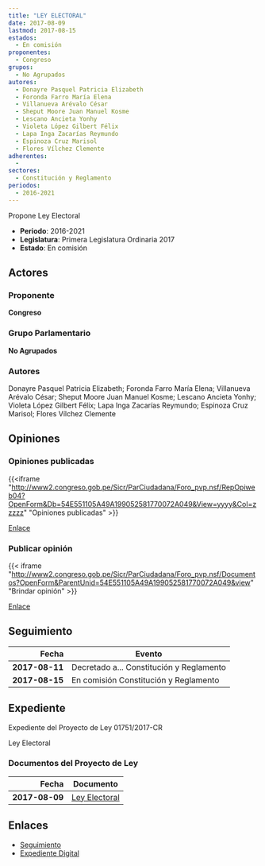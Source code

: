 ```yaml
---
title: "LEY ELECTORAL"
date: 2017-08-09
lastmod: 2017-08-15
estados: 
  - En comisión
proponentes: 
  - Congreso
grupos: 
  - No Agrupados
autores: 
  - Donayre Pasquel Patricia Elizabeth
  - Foronda Farro María Elena
  - Villanueva Arévalo César
  - Sheput Moore Juan Manuel Kosme
  - Lescano Ancieta Yonhy
  - Violeta López Gilbert Félix
  - Lapa Inga Zacarías Reymundo
  - Espinoza Cruz Marisol
  - Flores Vílchez Clemente
adherentes: 
  - 
sectores: 
  - Constitución y Reglamento
periodos: 
  - 2016-2021
---
```


Propone Ley Electoral

- **Periodo**: 2016-2021
- **Legislatura**: Primera Legislatura Ordinaria 2017
- **Estado**: En comisión

## Actores

### Proponente

**Congreso**

### Grupo Parlamentario

**No Agrupados**

### Autores

Donayre Pasquel Patricia Elizabeth; Foronda Farro María Elena; Villanueva Arévalo César; Sheput Moore Juan Manuel Kosme; Lescano Ancieta Yonhy; Violeta López Gilbert Félix; Lapa Inga Zacarías Reymundo; Espinoza Cruz Marisol; Flores Vílchez Clemente


## Opiniones

### Opiniones publicadas

{{<iframe "http://www2.congreso.gob.pe/Sicr/ParCiudadana/Foro_pvp.nsf/RepOpiweb04?OpenForm&Db=54E551105A49A199052581770072A049&View=yyyy&Col=zzzzz" "Opiniones publicadas" >}}

[Enlace](http://www2.congreso.gob.pe/Sicr/ParCiudadana/Foro_pvp.nsf/RepOpiweb04?OpenForm&Db=54E551105A49A199052581770072A049&View=yyyy&Col=zzzzz)
### Publicar opinión

{{< iframe "http://www2.congreso.gob.pe/Sicr/ParCiudadana/Foro_pvp.nsf/Documentos?OpenForm&ParentUnid=54E551105A49A199052581770072A049&view" "Brindar opinión" >}}

[Enlace](http://www2.congreso.gob.pe/Sicr/ParCiudadana/Foro_pvp.nsf/Documentos?OpenForm&ParentUnid=54E551105A49A199052581770072A049&view)

## Seguimiento

| Fecha | Evento |
|------:|--------|
| **2017-08-11** | Decretado a... Constitución y Reglamento|
| **2017-08-15** | En comisión Constitución y Reglamento|


## Expediente

Expediente del Proyecto de Ley 01751/2017-CR

Ley Electoral


### Documentos del Proyecto de Ley

| Fecha | Documento |
|------:|--------|
| **2017-08-09** | [Ley Electoral](http://www.leyes.congreso.gob.pe/Documentos/2016_2021/Proyectos_de_Ley_y_de_Resoluciones_Legislativas/PL0175120170809..pdf) |

## Enlaces 

- [Seguimiento](http://www2.congreso.gob.pe/Sicr/TraDocEstProc/CLProLey2016.nsf/f7fff46988ca05b1052578e100829cc7/eea416b3652c6de80525817700784298?OpenDocument)
- [Expediente Digital](http://www2.congreso.gob.pe/Sicr/TraDocEstProc/CLProLey2016.nsf/f7fff46988ca05b1052578e100829cc7/eea416b3652c6de80525817700784298?OpenDocument&Click=05257FB7005EB655.eb71d0cf91d8294e05256cdf006b5706/$Body/0.1C6C)
